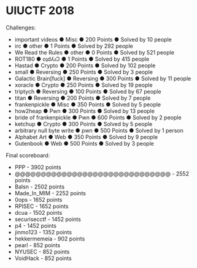# UIUCTF 2018

Challenges:
- important videos ● Misc ● 200 Points ● Solved by 10 people
- irc ● other ● 1 Points ● Solved by 292 people
- We Read the Rules ● other ● 0 Points ● Solved by 521 people
- ROT180 ● oʇdʎɹƆ ● 1 Points ● Solved by 415 people
- Hastad ● Crypto ● 200 Points ● Solved by 102 people
- small ● Reversing ● 250 Points ● Solved by 3 people
- Galactic Brain[fuck] ● Reversing ● 300 Points ● Solved by 11 people
- xoracle ● Crypto ● 250 Points ● Solved by 19 people
- triptych ● Reversing ● 100 Points ● Solved by 67 people
- titan ● Reversing ● 200 Points ● Solved by 7 people
- frankenpickle ● Misc ● 350 Points ● Solved by 5 people
- how2heap ● Pwn ● 300 Points ● Solved by 13 people
- bride of frankenpickle ● Pwn ● 600 Points ● Solved by 2 people
- ketchup ● Crypto ● 300 Points ● Solved by 5 people
- arbitrary null byte write ● pwn ● 500 Points ● Solved by 1 person
- Alphabet Art ● Web ● 350 Points ● Solved by 9 people
- Gutenbook ● Web ● 500 Points ● Solved by 3 people

Final scoreboard:
- PPP - 3902 points
- @@@@@@@@@@@@@@@@@@@@@@@@@@@@@@ - 2552 points
- Balsn - 2502 points
- Made_In_MIM - 2252 points
- 0ops - 1652 points
- RPISEC - 1652 points
- dcua - 1502 points
- securisecctf - 1452 points
- p4 - 1452 points
- jinmo123 - 1352 points
- hekkermemeia - 902 points
- pearl - 852 points
- NYUSEC - 852 points
- VoidHack - 852  points
